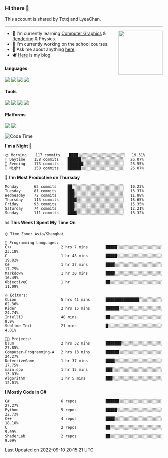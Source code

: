 ### Hi there 👋

This account is shared by Txtxj and LyeaChan.

---

<img align="right" height="141" src="https://github-readme-stats.vercel.app/api?username=txtxj&theme=tokyonight&show_icons=true&count_private=true">

- 🌱 I’m currently learning [Computer Graphics](https://github.com/txtxj/GAMES101) & [Rendering](https://github.com/txtxj/GAMES202) & Physics.
- 🐶 I'm currently working on the school courses.
- 💬 Ask me about anything [here](https://github.com/txtxj/txtxj/issues).
- 🕊️ [Here](https://txtxj.top) is my blog.

#### languages

![](https://img.shields.io/badge/C++-00599C?logo=cplusplus&logoColor=fff)
![](https://img.shields.io/badge/Python-3e74a2?logo=python&logoColor=fff)
![](https://img.shields.io/badge/C%23-239120?logo=csharp&logoColor=fff)
![](https://img.shields.io/badge/C-A8B9CC?logo=c&logoColor=555)


#### Tools

![](https://img.shields.io/badge/JetBrains-000000?logo=jetbrains&logoColor=fff)
![](https://img.shields.io/badge/Unity-FFFFFF?logo=unity&logoColor=000)
![](https://img.shields.io/badge/SublimeText_3-FF9800?logo=sublimetext&logoColor=fff)
![](https://img.shields.io/badge/Blender-F5792A?logo=blender&logoColor=fff)


#### Platforms

![](https://img.shields.io/badge/Windows_10-0078D6?logo=windows&logoColor=fff)
![](https://img.shields.io/badge/Ubuntu_20.04-E95420?logo=ubuntu&logoColor=fff)


<!--START_SECTION:waka-->
![Code Time](http://img.shields.io/badge/Code%20Time-303%20hrs%203%20mins-blue)

**I'm a Night 🦉** 

```text
🌞 Morning    117 commits    ████░░░░░░░░░░░░░░░░░░░░░   19.31% 
🌆 Daytime    158 commits    ██████░░░░░░░░░░░░░░░░░░░   26.07% 
🌃 Evening    173 commits    ███████░░░░░░░░░░░░░░░░░░   28.55% 
🌙 Night      158 commits    ██████░░░░░░░░░░░░░░░░░░░   26.07%

```
📅 **I'm Most Productive on Thursday** 

```text
Monday       62 commits     ██░░░░░░░░░░░░░░░░░░░░░░░   10.23% 
Tuesday      81 commits     ███░░░░░░░░░░░░░░░░░░░░░░   13.37% 
Wednesday    72 commits     ███░░░░░░░░░░░░░░░░░░░░░░   11.88% 
Thursday     113 commits    ████░░░░░░░░░░░░░░░░░░░░░   18.65% 
Friday       93 commits     ███░░░░░░░░░░░░░░░░░░░░░░   15.35% 
Saturday     74 commits     ███░░░░░░░░░░░░░░░░░░░░░░   12.21% 
Sunday       111 commits    ████░░░░░░░░░░░░░░░░░░░░░   18.32%

```


📊 **This Week I Spent My Time On** 

```text
⌚︎ Time Zone: Asia/Shanghai

💬 Programming Languages: 
C++                      2 hrs 7 mins        █████░░░░░░░░░░░░░░░░░░░░   23.18% 
C                        1 hr 48 mins        █████░░░░░░░░░░░░░░░░░░░░   19.82% 
C#                       1 hr 37 mins        ████░░░░░░░░░░░░░░░░░░░░░   17.75% 
Markdown                 1 hr 30 mins        ████░░░░░░░░░░░░░░░░░░░░░   16.49% 
ObjectiveC               1 hr                ██░░░░░░░░░░░░░░░░░░░░░░░   11.09%

🔥 Editors: 
CLion                    5 hrs 41 mins       ███████████████░░░░░░░░░░   62.36% 
Rider                    2 hrs 15 mins       ██████░░░░░░░░░░░░░░░░░░░   24.74% 
IntelliJ                 48 mins             ██░░░░░░░░░░░░░░░░░░░░░░░   8.9% 
Sublime Text             21 mins             █░░░░░░░░░░░░░░░░░░░░░░░░   4.01%

🐱‍💻 Projects: 
blum                     2 hrs 32 mins       ███████░░░░░░░░░░░░░░░░░░   27.85% 
Computer-Programming-A   2 hrs 13 mins       ██████░░░░░░░░░░░░░░░░░░░   24.27% 
DetectiveGame            1 hr 37 mins        ████░░░░░░░░░░░░░░░░░░░░░   17.75% 
main.cpp                 1 hr 15 mins        ███░░░░░░░░░░░░░░░░░░░░░░   13.83% 
Algorithm                1 hr 5 mins         ███░░░░░░░░░░░░░░░░░░░░░░   12.01%

```

**I Mostly Code in C#** 

```text
C#                       6 repos             ██████░░░░░░░░░░░░░░░░░░░   27.27% 
Python                   5 repos             █████░░░░░░░░░░░░░░░░░░░░   22.73% 
C++                      4 repos             ████░░░░░░░░░░░░░░░░░░░░░   18.18% 
C                        2 repos             ██░░░░░░░░░░░░░░░░░░░░░░░   9.09% 
ShaderLab                2 repos             ██░░░░░░░░░░░░░░░░░░░░░░░   9.09%

```



 Last Updated on 2022-09-10 20:15:21 UTC
<!--END_SECTION:waka-->
